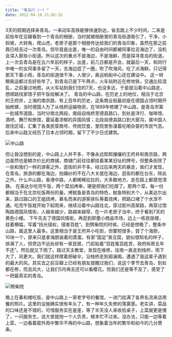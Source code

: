 ```yaml
---
title: "青岛行（一）"
date: 2012-04-16 21:02:52
---
```


3天的假期选择来青岛，一来动车高铁能够快速到达，省去路上不少时间，二来是前些年在豆瓣看到一个青岛的相册，当时就被相册里的青岛街道吸引了，干净，小斜坡，大转角，爬山虎，老房子是那个相册传达给我们的青岛印象，虽然在那之前我已经去过一次青岛，但毕竟是出差，唯一的自由时间都被同事拉去海边了，没机会深入那些小街道。所以这次的重点不是海边，不是海鲜，而是探寻青岛的街道。 上一次去青岛是在五六年前的样子，出差，前几日都是开会，就最后一天，和同行中唯一的女同事多留了一天，去海边逛了一圈，吹了吹海风，吃了点海鲜。只记得那天下着小雨，青岛的街道很干净，人很少，奥运帆船中心还在建设中。 这一转眼奥运都过去好些年了。到青岛已是下午两点，火车站附近在修地铁，交通比较混乱，之前量过地图，从火车站到我们住的7天，也没多远，于是就沿着中山路走，想顺路找家馆子把午饭给解决了。 青岛的中山路，在历史上的地位，相当于北京的王府井，上海的南京路，有上百年的历史，这条商业街最初是在德国占领时期开始修建，当时德国人为了从栈桥运输物资，在1899年修建了中山路，是青岛市第一批城市道路，当时分南北两段，南段自栈桥至德县路口，到处是洋行、咖啡馆、酒吧、舞厅和旅馆，蔓延着浓郁的异国风情；北段自德县路口到大窑沟，属中国人居住区域，汇集了各类民营商号、传统饮食，里院里弥漫着吃喝杂耍的市民气息。后来中山路又经历了日本占领时期，留下了不少日式建筑。 

![中山路](../../../images/2012/04/zhongshanlu.jpg "中山路") 

但让我没想到的是，中山路上人并不多，不像永远熙熙攘攘的王府井和南京路，两边虽然也是鳞次价比的商铺，商铺门前往往都挂着某某旧址的牌号，但整条街除了一些和我们一样的游客之外，逛街的并不多。经过后来两天的暴走，我们才发现，在青岛，旅游的都在海边，拍婚纱的不在八大关就在海边，逛街的都在台东，除此之外，什么中山路，香港中路，人都稀稀拉拉的，大多数地方，走在路上都感觉清静。 在美达尔吃完午饭，两个菜加烤串，硬是把我们吃撑了。那两个菜，每一份都相当于在北京吃饭两份的量。烤鱿鱼是青岛的特色，鱿鱼特别大个，从美达尔出来，路过路口的王姐烧烤，慕名而来的游客排队等着烧烤，把路口堵了个水泄不通。吃完午饭就开始下起雨来，继续沿着中山路往北，穿过胶州高架路，再穿过馆陶路德国风情街，人越来越少，路越来越窄，在一片老房子当中，终于看到7天的黄色小楼。 下午先去了德国风情街，再逛到即墨小商品市场，边上一栋民居楼，挂着横幅，写着“挡光侵权，侵害百姓”。到劈柴院的时侯，已经是傍晚了，整条中山路，属这里人最多。这里相当于是王府井小吃街，但要短很多，尝了个海胆，10块一个，原来只是拿海胆装着的蒸蛋。有家“国足”臭豆腐，貌似很知名的样子，排满了人，但旁边不远处却有一家民居，门前贴着“百姓冤百姓苦，政府拆房五年不还”。然后就又下雨了。路过天主教堂，发现在维修，往南一直走到栈桥，雨下大了，风更大。我们就这样撑着把破伞，沿栈桥走到廻澜阁，遭遇了我这辈子遇到的最大的风。其实去之前豆瓣上已经有朋友提醒过我们，说这个季节去青岛，到处都在修，而且风大，让我们5月再去还可以看樱花。但我们还是等不及了，感受了一把最真实的青岛。 

![劈柴院](../../../images/2012/04/pichaiyuan.jpg "劈柴院") 

晚上在春和楼吃饭，是中山路上一家老字号的餐馆，一进门挂满了各界名流来店用餐的照片。这里的设施确实很有年头了，有一种年久失修的落寞感。老实讲，菜品的口味还是不错的，可惜服务实在是差，等了半天没人来收拾桌子，上菜就更是慢了，一问服务生，说大堂就他一个人负责，根本忙不过来。没办法，只能一边等着上菜，一边看着窗外雨中繁华不再的中山路，想象着当年的繁华和如今的几分萧条。